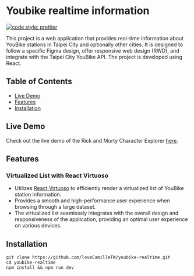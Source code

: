 # Youbike realtime information

[![code style: prettier](https://img.shields.io/badge/code_style-prettier-ff69b4.svg?style=flat-square)](https://github.com/prettier/prettier)

This project is a web application that provides real-time information about YouBike stations in Taipei City and optionally other cities. It is designed to follow a specific Figma design, offer responsive web design (RWD), and integrate with the Taipei City YouBike API. The project is developed using React.

## Table of Contents

- [Live Demo](#live-demo)
- [Features](#features)
- [Installation](#installation)

## Live Demo

Check out the live demo of the Rick and Morty Character Explorer [here](https://lovecamilletw.github.io/youbike-realtime/).

## Features

### Virtualized List with React Virtuoso

- Utilizes [React Virtuoso](https://virtuoso.dev/) to efficiently render a virtualized list of YouBike station information.
- Provides a smooth and high-performance user experience when browsing through a large dataset.
- The virtualized list seamlessly integrates with the overall design and responsiveness of the application, providing an optimal user experience on various devices.

## Installation

```shell
git clone https://github.com/loveCamilleTW/youbike-realtime.git
cd youbike-realtime
npm install && npm run dev
```
